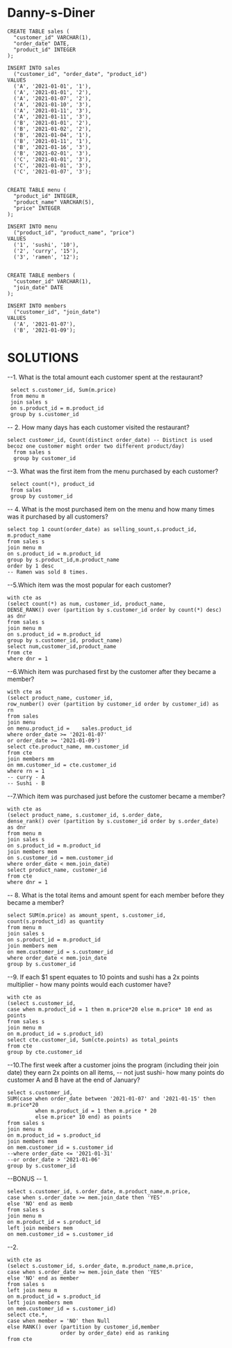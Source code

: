 # Danny-s-Diner
```
CREATE TABLE sales (
  "customer_id" VARCHAR(1),
  "order_date" DATE,
  "product_id" INTEGER
);

INSERT INTO sales
  ("customer_id", "order_date", "product_id")
VALUES
  ('A', '2021-01-01', '1'),
  ('A', '2021-01-01', '2'),
  ('A', '2021-01-07', '2'),
  ('A', '2021-01-10', '3'),
  ('A', '2021-01-11', '3'),
  ('A', '2021-01-11', '3'),
  ('B', '2021-01-01', '2'),
  ('B', '2021-01-02', '2'),
  ('B', '2021-01-04', '1'),
  ('B', '2021-01-11', '1'),
  ('B', '2021-01-16', '3'),
  ('B', '2021-02-01', '3'),
  ('C', '2021-01-01', '3'),
  ('C', '2021-01-01', '3'),
  ('C', '2021-01-07', '3');
 

CREATE TABLE menu (
  "product_id" INTEGER,
  "product_name" VARCHAR(5),
  "price" INTEGER
);

INSERT INTO menu
  ("product_id", "product_name", "price")
VALUES
  ('1', 'sushi', '10'),
  ('2', 'curry', '15'),
  ('3', 'ramen', '12');
  

CREATE TABLE members (
  "customer_id" VARCHAR(1),
  "join_date" DATE
);

INSERT INTO members
  ("customer_id", "join_date")
VALUES
  ('A', '2021-01-07'),
  ('B', '2021-01-09');
```
  
# SOLUTIONS
  
--1. What is the total amount each customer spent at the restaurant?
 ```
  select s.customer_id, Sum(m.price)
  from menu m
  join sales s
  on s.product_id = m.product_id
  group by s.customer_id
```
  -- 2. How many days has each customer visited the restaurant?
```
select customer_id, Count(distinct order_date) -- Distinct is used becoz one customer might order two different product/day)
  from sales s
  group by customer_id
```

  --3. What was the first item from the menu purchased by each customer?
 ```
  select count(*), product_id
  from sales
  group by customer_id
 ```
 -- 4. What is the most purchased item on the menu and how many times was it purchased by all customers?
  ```
  select top 1 count(order_date) as selling_sount,s.product_id, m.product_name
  from sales s
  join menu m
  on s.product_id = m.product_id
  group by s.product_id,m.product_name
  order by 1 desc
 -- Ramen was sold 8 times.
```
 --5.Which item was the most popular for each customer?
```
with cte as
(select count(*) as num, customer_id, product_name,
DENSE_RANK() over (partition by s.customer_id order by count(*) desc) as dnr
from sales s
join menu m
on s.product_id = m.product_id
group by s.customer_id, product_name)
select num,customer_id,product_name
from cte 
where dnr = 1
```

--6.Which item was purchased first by the customer after they became a member?
```
with cte as
(select product_name, customer_id,
row_number() over (partition by customer_id order by customer_id) as rn
from sales
join menu 
on menu.product_id =	sales.product_id
where order_date >= '2021-01-07'
or order_date >= '2021-01-09')
select cte.product_name, mm.customer_id
from cte
join members mm
on mm.customer_id = cte.customer_id
where rn = 1
-- curry - A 
-- Sushi - B
```

--7.Which item was purchased just before the customer became a member?

```
with cte as
(select product_name, s.customer_id, s.order_date,
dense_rank() over (partition by s.customer_id order by s.order_date) as dnr
from menu m
join sales s
on s.product_id = m.product_id
join members mem
on s.customer_id = mem.customer_id
where order_date < mem.join_date)
select product_name, customer_id
from cte
where dnr = 1
```
-- 8. What is the total items and amount spent for each member before they became a member?
```
select SUM(m.price) as amount_spent, s.customer_id, count(s.product_id) as quantity
from menu m
join sales s
on s.product_id = m.product_id
join members mem
on mem.customer_id = s.customer_id
where order_date < mem.join_date
group by s.customer_id
```
--9. If each $1 spent equates to 10 points and sushi has a 2x points multiplier - how many points would each customer have?
```
with cte as
(select s.customer_id, 
case when m.product_id = 1 then m.price*20 else m.price* 10 end as points 
from sales s
join menu m
on m.product_id = s.product_id)
select cte.customer_id, Sum(cte.points) as total_points
from cte
group by cte.customer_id
```
--10.The first week after a customer joins the program (including their join date) they earn 2x points on all items, 
-- not just sushi- how many points do customer A and B have at the end of January?
```
select s.customer_id, 
SUM(case when order_date between '2021-01-07' and '2021-01-15' then m.price*20
	     when m.product_id = 1 then m.price * 20
	     else m.price* 10 end) as points 
from sales s
join menu m
on m.product_id = s.product_id
join members mem
on mem.customer_id = s.customer_id
--where order_date <= '2021-01-31'
--or order_date > '2021-01-06'
group by s.customer_id
```
--BONUS
-- 1.
```
select s.customer_id, s.order_date, m.product_name,m.price,
case when s.order_date >= mem.join_date then 'YES'
else 'NO' end as memb
from sales s
join menu m
on m.product_id = s.product_id
left join members mem
on mem.customer_id = s.customer_id
```
--2.
```
with cte as
(select s.customer_id, s.order_date, m.product_name,m.price,
case when s.order_date >= mem.join_date then 'YES'
else 'NO' end as member
from sales s
left join menu m
on m.product_id = s.product_id
left join members mem
on mem.customer_id = s.customer_id)
select cte.*,
case when member = 'NO' then Null
else RANK() over (partition by customer_id,member
                 order by order_date) end as ranking
from cte 
```

